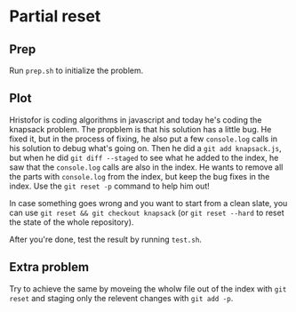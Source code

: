 # Partial reset

## Prep
Run `prep.sh` to initialize the problem.

## Plot

Hristofor is coding algorithms in javascript and today he's coding the knapsack problem. The propblem is that his solution has a little bug. He fixed it, but in the process of fixing, he also put a few `console.log` calls in his solution to debug what's going on. Then he did a `git add knapsack.js`, but when he did `git diff --staged` to see what he added to the index, he saw that the `console.log` calls are also in the index. He wants to remove all the parts with `console.log` from the index, but keep the bug fixes in the index. Use the `git reset -p` command to help him out!

In case something goes wrong and you want to start from a clean slate, you can use `git reset && git checkout knapsack` (or `git reset --hard` to reset the state of the whole repository).

After you're done, test the result by running `test.sh`.

## Extra problem
Try to achieve the same by moveing the wholw file out of the index with `git reset` and staging only the relevent changes with `git add -p`.
